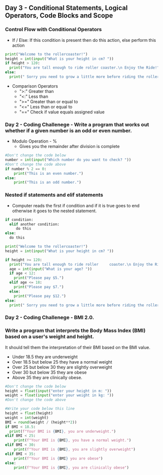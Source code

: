 ## Day 3 - Conditional Statements, Logical Operators, Code Blocks and Scope

### Control Flow with Conditional Operators
* If / Else: If this condition is present then do this action, else perform this action
``` python
print("Welcome to the rollercoaster!")
height = int(input("What is your height in cm? "))
if height > 120:
  print("You are tall enough to ride roller coaster.\n Enjoy the Ride!")
else:
  print(" Sorry you need to grow a little more before riding the rollercoaster.\n Please come back in a few years!")
```
* Comparison Operators
    - ">:" Greater than
    - "<:" Less than
    - ">=" Greater than or equal to
    - "<=" Less than or equal to
    - "==" Check if value equals assigned value

### Day 2 - Coding Challenege - Write a program that works out whether if a given number is an odd or even number.

* Modulo Operation - %
    - Gives you the remainder after division is complete
 
``` python
#Don't change the code below
number = int(input("Which number do you want to check? "))
#Don't change the code above
if number % 2 == 0:
    print("This is an even number.")
else: 
    print("This is an odd number.")
```
### Nested if statements and elif statements
* Computer reads the first if condition and if it is true goes to end otherwise it goes to the nested statement. 
``` python
if condition:
  elif another condition:
     do this
else:
  do this
```
``` python
print("Welcome to the rollercoaster!")
height = int(input("What is your height in cm? "))

if height >= 120:
  print("You are tall enough to ride roller     coaster.\n Enjoy the Ride!")
  age = int(input("What is your age? "))
  if age < 12:
    print("Please pay $5.")
  elif age <= 18: 
    print("Please pay $7.")
  else:
    print("Please pay $12.")
else:
  print(" Sorry you need to grow a little more before riding the rollercoaster.\n Please come back in a few years!")
```
### Day 2 - Coding Challenege - BMI 2.0. 
### Write a program that interprets the Body Mass Index (BMI) based on a user's weight and height.

It should tell them the interpretation of their BMI based on the BMI value.

* Under 18.5 they are underweight
* Over 18.5 but below 25 they have a normal weight
* Over 25 but below 30 they are slightly overweight
* Over 30 but below 35 they are obese
* Above 35 they are clinically obese.

``` python 
#Don't change the code below
height = float(input("enter your height in m: "))
weight = float(input("enter your weight in kg: "))
#Don't change the code above

#Write your code below this line
height = float(height)
weight = int(weight)
BMI = round(weight / (height**2))
if BMI < 18.5:
  print(f"Your BMI is {BMI}, you are underweight.")
elif BMI < 25:
    print(f"Your BMI is {BMI}, you have a normal weight.")
elif BMI < 30:
    print(f"Your BMI is {BMI}, you are slightly overweight") 
elif BMI < 35:
    print(f"Your BMI is {BMI} you are obese")
else:
    print(f"Your BMI is {BMI}, you are clinically obese")
```
